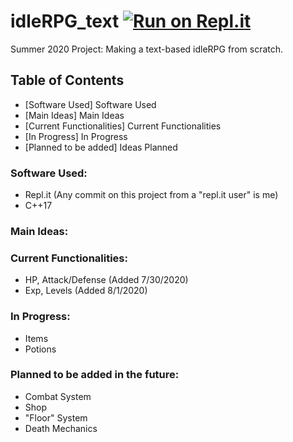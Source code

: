 # idleRPG_text [![Run on Repl.it](https://repl.it/badge/github/Azenros/idleRPG_text)](https://repl.it/github/Azenros/idleRPG_text)
Summer 2020 Project: Making a text-based idleRPG from scratch.

## Table of Contents
* [Software Used] Software Used
* [Main Ideas] Main Ideas
* [Current Functionalities] Current Functionalities
* [In Progress] In Progress
* [Planned to be added] Ideas Planned

### Software Used:
- Repl.it (Any commit on this project from a "repl.it user" is me)
- C++17

### Main Ideas: 

### Current Functionalities:
- HP, Attack/Defense (Added 7/30/2020)
- Exp, Levels (Added 8/1/2020)

### In Progress:
- Items
- Potions

### Planned to be added in the future:
- Combat System
- Shop
- "Floor" System
- Death Mechanics